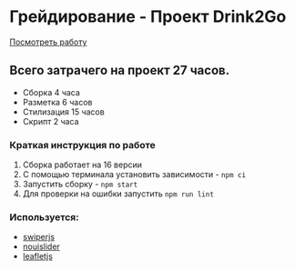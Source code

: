 # Грейдирование - Проект Drink2Go
[Посмотреть работу](https://slaastenkaa.github.io/Drink2Go/)
## Всего затрачего на проект 27 часов.
- Сборка 4 часа
- Разметка 6 часов
- Стилизация 15 часов
- Скрипт 2 часа

### Краткая инструкция по работе
1. Сборка работает на 16 версии
2. С помощью терминала установить зависимости - `npm ci`
3. Запустить сборку - `npm start`
4. Для проверки на ошибки запустить `npm run lint`

### Используется:
- [swiperjs](https://swiperjs.com/)
- [nouislider](https://refreshless.com/nouislider/)
- [leafletjs](https://leafletjs.com/)
